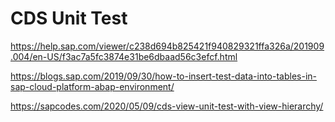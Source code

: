 # CDS Unit Test

https://help.sap.com/viewer/c238d694b825421f940829321ffa326a/201909.004/en-US/f3ac7a5fc3874e31be6dbaad56c3efcf.html

https://blogs.sap.com/2019/09/30/how-to-insert-test-data-into-tables-in-sap-cloud-platform-abap-environment/

https://sapcodes.com/2020/05/09/cds-view-unit-test-with-view-hierarchy/
